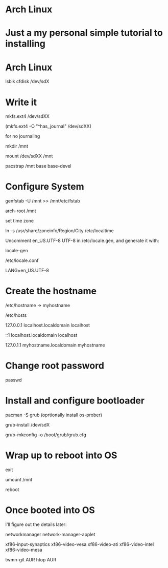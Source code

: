 # Arch Linux

# Just a my personal simple tutorial to installing 
# Arch Linux

lsblk
cfdisk /dev/sdX
# Write it
mkfs.ext4 /dev/sdXX

(mkfs.ext4 -O "^has_journal" /dev/sdXX)

for no journaling

mkdir /mnt

mount /dev/sdXX /mnt

pacstrap /mnt base base-devel
# Configure System
genfstab -U /mnt >> /mnt/etc/fstab

arch-root /mnt

set time zone

ln -s /usr/share/zoneinfo/Region/City /etc/localtime

Uncomment en_US.UTF-8 UTF-8 in /etc/locale.gen, and generate it with: 

locale-gen

/etc/locale.conf

LANG=en_US.UTF-8

# Create the hostname
/etc/hostname -> myhostname

/etc/hosts

127.0.0.1	  localhost.localdomain	  localhost

::1		      localhost.localdomain	  localhost

127.0.1.1	  myhostname.localdomain	myhostname

# Change root password
passwd

# Install and configure bootloader
pacman -S grub (oprtionally install os-prober)

grub-install /dev/sdX

grub-mkconfig -o /boot/grub/grub.cfg

# Wrap up to reboot into OS
exit

umount /mnt

reboot

# Once booted into OS
I'll figure out the details later:

networkmanager network-manager-applet

xf86-input-synaptics
xf86-video-vesa
xf86-video-ati
xf86-video-intel
xf86-video-mesa

twmn-git AUR
htop AUR
